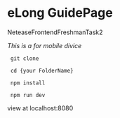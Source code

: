 # eLong GuidePage
NeteaseFrontendFreshmanTask2

*This is a for mobile divice*

<code> git clone </code>

<code> cd {your FolderName} </code>
 
<code> npm install </code>
 
<code> npm run dev </code>

view at localhost:8080


